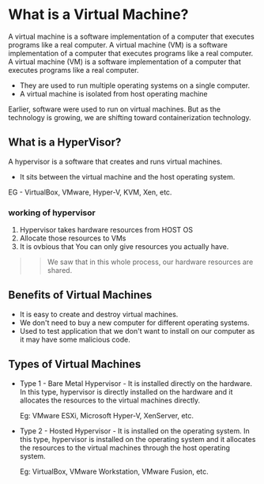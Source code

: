 # What is a Virtual Machine?
A virtual machine is a software implementation of a computer that executes programs like a real computer. 
A virtual machine (VM) is a software implementation of a computer that executes programs like a real computer. A virtual machine (VM) is a software implementation of a computer that executes programs like a real computer.


* They are used to run multiple operating systems on a single computer.
* A virtual machine is isolated from host operating machine

Earlier, software were used to run on virtual machines. But as the technology is growing, we are shifting toward containerization technology.


## What is a HyperVisor?
A hypervisor is a software that creates and runs virtual machines.
* It sits between the virtual machine and the host operating system.

EG - VirtualBox, VMware, Hyper-V, KVM, Xen, etc.
### working of hypervisor
1. Hypervisor takes hardware resources from HOST OS
2. Allocate those resources to VMs
3. It is ovbious that You can only give resources you actually have.


>> We saw that in this whole process, our hardware resources are shared.

## Benefits of Virtual Machines
* It is easy to create and destroy virtual machines.
* We don't need to buy a new computer for different operating systems.
* Used to test application that we don't want to install on our computer as it may have some malicious code.


## Types of Virtual Machines
* Type 1 - Bare Metal Hypervisor -  It is installed directly on the hardware. In this type, hypervisor is directly installed on the hardware and it allocates the resources to the virtual machines directly.
  
    Eg: VMware ESXi, Microsoft Hyper-V, XenServer, etc.


* Type 2 - Hosted Hypervisor - It is installed on the operating system. In this type, hypervisor is installed on the operating system and it allocates the resources to the virtual machines through the host operating system.

    Eg: VirtualBox, VMware Workstation, VMware Fusion, etc.